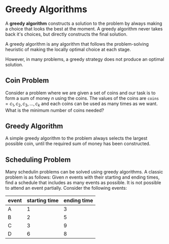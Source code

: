 # Greedy Algorithms

A **greedy algorithm** constructs a solution to the problem by always making a choice that looks the best at the moment. A greedy algorithm never takes back it's choices, but directly constructs the final solution.

A greedy algorithm is any algorithm that follows the problem-solving heuristic of making the locally optimal choice at each stage.

However, in many problems, a greedy strategy does not produce an optimal solution.

## Coin Problem

Consider a problem where we are given a set of coins and our task is to form a sum of money $n$ using the coins. The values of the coins are `coins` $= { c_1, c_2, c_3, ..., c_k }$ and each coins can be used as many times as we want. What is the minimum number of coins needed?

## Greedy Algorithm

A simple greedy algorithm to the problem always selects the largest possible coin, until the required sum of money has been constructed.

## Scheduling Problem

Many schedulin problems can be solved using greedy algorithms. A classic problem is as follows: Given $n$ events with their starting and ending times, find a schedule that includes as many events as possible. It is not possible to attend an event partially. Consider the following events:

| event | starting time | ending time |
|-------|---------------|-------------|
| A     | 1             | 3           |
| B     | 2             | 5           |
| C     | 3             | 9           |
| D     | 6             | 8           |
